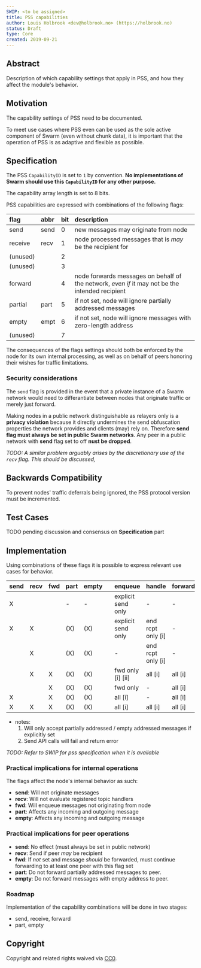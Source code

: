 ```yaml
---
SWIP: <to be assigned>
title: PSS capabilities
author: Louis Holbrook <dev@holbrook.no> (https://holbrook.no)
status: Draft
type: Core
created: 2019-09-21
---
```


## Abstract

Description of which capability settings that apply in PSS, and how they affect the module's behavior.


## Motivation

The capability settings of PSS need to be documented.

To meet use cases where PSS even can be used as the sole active component of Swarm (even without chunk data), it is important that the operation of PSS is as adaptive and flexible as possible.


## Specification

The PSS `CapabilityID` is set to `1` by convention. **No implementations of Swarm should use this `CapabilityID` for any other purpose.**

The capability array length is set to 8 bits.

PSS capabilities are expressed with combinations of the following flags:

|flag|abbr|bit|description|
|:---|:--|:--|:---|
|send|send|0|new messages may originate from node|
|receive|recv|1|node processed messages that is _may_ be the recipient for|
|(unused)| |2| |
|(unused)| |3| |
|forward| |4|node forwards messages on behalf of the network, _even if_ it may not be the intended recipient|
|partial|part|5|if not set, node will ignore partially addressed messages|
|empty|empt|6|if not set, node will ignore messages with zero-length address|
|(unused)| |7| |

The consequences of the flags settings should both be enforced by the node for its own internal processing, as well as on behalf of peers honoring their wishes for traffic limitations.


### Security considerations

The `send` flag is provided in the event that a private instance of a Swarm network would need to differantiate between nodes that originate traffic or merely just forward.

Making nodes in a public network distinguishable as relayers only is a **privacy violation** because it directly undermines the send obfuscation properties the network provides and clients (may) rely on. Therefore **send flag must always be set in public Swarm networks**. Any peer in a public network with **send** flag set to off **nust be dropped**.

*TODO: A similar problem arguably arises by the discretionary use of the `recv` flag. This should be discussed,*


## Backwards Compatibility

To prevent nodes' traffic deferrals being ignored, the PSS protocol version must be incremented. 


## Test Cases

TODO pending discussion and consensus on **Specification** part


## Implementation

Using combinations of these flags it is possible to express relevant use cases for behavior.

|send|recv|fwd|part|empty| |enqueue|handle|forward|
|---|---|---|---|---|---|---|---|---|
| X |   |   | - | - | | explicit send only | - | - |
| X | X |   |(X)|(X)| | explicit send only | end rcpt only [i] | - | 
|   | X |   |(X)|(X)| | - | end rcpt only [i] | - |
|   | X | X |(X)|(X)| | fwd only [i] [ii] | all [i] | all [i] |
|   |   | X |(X)|(X)| | fwd only | - | all [i] | 
| X |   | X |(X)|(X)| | all [i] | - | all [i] | 
| X | X | X |(X)|(X)| | all [i] | all [i] | all [i] |

* notes:
  1. Will only accept partially addressed / empty addressed messages if explicitly set
  2. Send API calls will fail and return error

*TODO: Refer to SWIP for pss specification when it is available*

### Practical implications for internal operations

The flags affect the node's internal behavior as such:

* **send**: Will not originate messages
* **recv**: Will not evaluate registered topic handlers
* **fwd**: Will enqueue messages not originating from node
* **part**: Affects any incoming and outgoing message
* **empty**: Affects any incoming and outgoing message

### Practical implications for peer operations

* **send**: No effect (must always be set in public network)
* **recv**: Send if peer _may_ be recipient
* **fwd**: If _not_ set and message _should_ be forwarded, must continue forwarding to at least one peer with this flag set
* **part**: Do not forward partially addressed messages to peer.
* **empty**: Do not forward messages with empty address to peer.


### Roadmap

Implementation of the capability combinations will be done in two stages:

* send, receive, forward
* part, empty


## Copyright

Copyright and related rights waived via [CC0](https://creativecommons.org/publicdomain/zero/1.0/).
